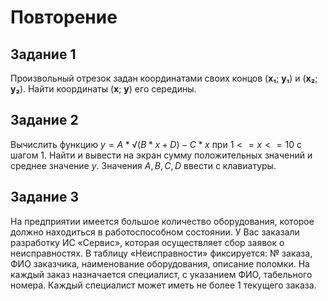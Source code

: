 # Повторение

## Задание 1

Произвольный отрезок задан координатами своих концов (**x₁**; **y₁**) и (**x₂**; **y₂**). Найти координаты (**x**; **y**) его середины. 

## Задание 2

Вычислить функцию $y = A*√(B*x+D)-C*x$ при $1<=x<=10$ с шагом 1. Найти и вывести на экран сумму положительных значений и среднее значение $y$. Значения $A, B, C, D$ ввести с клавиатуры.

## Задание 3

На предприятии имеется большое количество оборудования, которое должно находиться в работоспособном состоянии. У Вас заказали разработку ИС «Сервис», которая осуществляет сбор заявок о неисправностях. В таблицу «Неисправности» фиксируется: № заказа, ФИО заказчика, наименование оборудования, описание поломки. На каждый заказ назначается специалист, с указанием ФИО, табельного номера. Каждый специалист может иметь не более 1 текущего заказа.